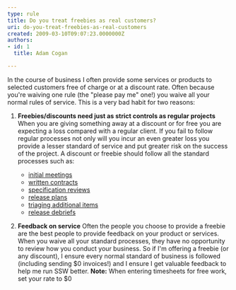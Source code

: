 ```yaml
---
type: rule
title: Do you treat freebies as real customers?
uri: do-you-treat-freebies-as-real-customers
created: 2009-03-10T09:07:23.0000000Z
authors:
- id: 1
  title: Adam Cogan

---
```


 In the course of business I often provide some services or products to selected customers free of charge or at a discount rate. Often because you're waiving one rule (the "please pay me" one!) you waive all your normal rules of service. This is a very bad habit for two reasons:  
1. **Freebies/discounts need just as strict controls as regular projects**    When you are giving something away at a discount or for free you are expecting a loss compared with a regular client. If you fail to follow regular processes not only will you incur an even greater loss you provide a lesser standard of service and put greater risk on the success of the project.
    A discount or freebie should follow all the standard processes such as:

    - [initial meetings](http&#58;//www.ssw.com.au/ssw/Standards/Rules/RulestoSuccessfulSalesAccountManagement.aspx#PrepareInitialMeeting)
    - [written contracts](http&#58;//www.ssw.com.au/ssw/Standards/Rules/RulestoSuccessfulSalesAccountManagement.aspx#BindingWrittenClientContract)
    - [specification reviews](/Management/RulestoBetterSpecificationReviews/Pages/SpecificationReview.aspx)
    - [release plans](/Management/RulestoBetterSpecificationReviews/Pages/Work-included-in-Sprint.aspx)
    - [triaging additional items](/Management/RulesToHappyClients/Pages/DoYouKnowWhatTasksAreInAReleasePlanInAdditionToDevelopmentWorkItems.aspx)
    - [release debriefs](/Management/RulesToSuccessfulProjects/Pages/ReleaseDebrief.aspx)
2. **Feedback on service**    Often the people you choose to provide a freebie are the best people to provide feedback on your product or services. When you waive all your standard processes, they have no opportunity to review how you conduct your business. So if I'm offering a freebie (or any discount), I ensure every normal standard of business is followed (including sending $0 invoices!) and I ensure I get valuable feedback to help me run SSW better.
    **Note:** When entering timesheets for free work, set your rate to $0


